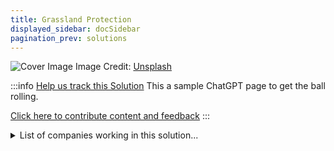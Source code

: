 ```yaml
---
title: Grassland Protection
displayed_sidebar: docSidebar
pagination_prev: solutions
---
```

![Cover Image](https://images.unsplash.com/photo-1680251006645-f81372dee3bc?crop=entropy&cs=tinysrgb&fit=max&fm=jpg&ixid=Mnw0NDYzODh8MHwxfHNlYXJjaHwxfHxHcmFzc2xhbmQlMjBQcm90ZWN0aW9ufGVufDB8fHx8MTY4MzY1ODkwMg&ixlib=rb-4.0.3&q=80&w=1080)
Image Credit: [Unsplash](https://unsplash.com/@ries_bosch)

:::info [Help us track this Solution](contribute)
This a sample ChatGPT page to get the ball rolling.

[Click here to contribute content and feedback](contribute)
:::

<details>
        <summary>List of companies working in this solution...</summary>
        Experimental feature. Exciting Updates Underway!
        <div>
            <ul>
             
                <li><a href="https://carbon-neutrality.global/">Carbon Neutrality Coalition</a></li>
            
            </ul>
        </div>
        </details>

:::company
  #### [Jobs listed in this solution at Climatebase](https://climatebase.org/jobs?l=&q=&drawdown_solutions=Grassland+Protection)
:::
## Overview

* In recent years, significant advancements in **grassland protection mechanisms** have emerged to combat climate change.
* Enhanced **grazing practices** have emerged, promoting grassland health and productivity while lowering greenhouse gas emissions.
* Development of **technologies for real-time tracking** of grazing animals enables efficient grassland management.
* Leading entities in this area include **The Nature Conservancy, World Wildlife Fund, and Conservation International**.

## Progress Made

* Multiple stakeholders in the U.S., including federal and state governments, as well as private entities, have initiated steps towards grassland protection.
* **Satellite imagery** is being harnessed to monitor grassland health, leading to the creation of the USDA's **Grassland Health Index**.
* **Conservation Reserve Program (CRP)** by USDA pays farmers for land enrollment aimed at grassland protection.
* The **Conservation Stewardship Program (CSP)** provides financial and technical backing to farmers and ranchers adopting conservation measures.
* The **Nature Conservancy** has been pivotal in securing millions of acres of U.S. grassland and promoting conservation easements through the **Conservation easement Stewardship Program (CESP)**.

## Lessons Learned

* **Technology** is a crucial tool in grassland conservation.
* Effective strategies in grassland conservation include the use of **fire, grazing, and chemicals**.

## Challenges Ahead

* A major hurdle remains the **lack of awareness and understanding** about the significance of grassland conservation.
* **Securing funding** remains critical for grassland conservation endeavors.
* Organizations like the **World Wildlife Fund and the Nature Conservancy** continue to advocate for grassland protection.

## Best Path Forward

Investment in **R&D** is vital to refine the technology and make it more cost-effective.

* Collaborative work with farmers and ranchers to encourage large-scale technology adoption is necessary.
* Entities such as the **Grassland Conservation Initiative and the Natural Resources Conservation Service** are pivotal in propelling grassland conservation practices forward.